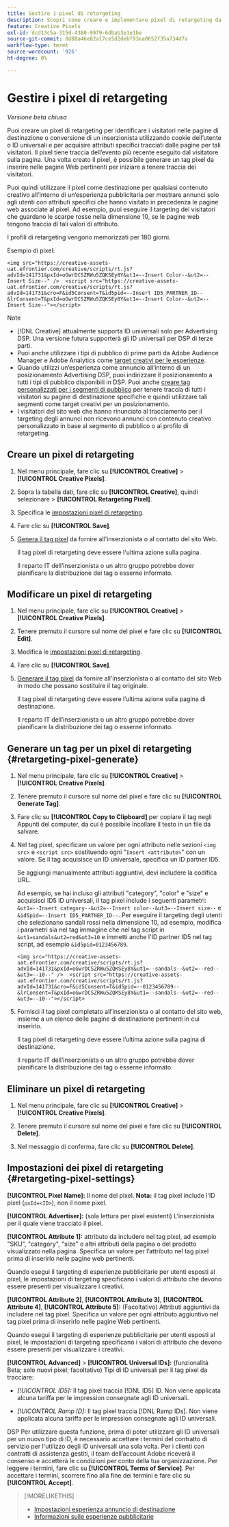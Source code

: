 ```yaml
---
title: Gestire i pixel di retargeting
description: Scopri come creare e implementare pixel di retargeting da utilizzare come destinazioni per le esperienze pubblicitarie.
feature: Creative Pixels
exl-id: dcd13c5a-315d-4380-99f9-6dbab3e1e1be
source-git-commit: 8d88a46e82a17ce5d2debf93ea0652f35a734d7a
workflow-type: tm+mt
source-wordcount: '926'
ht-degree: 0%

---
```


# Gestire i pixel di retargeting

*Versione beta chiusa*

<!-- Note to self: These aren't segments -- we don't create a pool of users. -->

Puoi creare un pixel di retargeting per identificare i visitatori nelle pagine di destinazione o conversione di un inserzionista utilizzando cookie dell’utente o ID universali e per acquisire attributi specifici tracciati dalle pagine per tali visitatori. Il pixel tiene traccia dell’evento più recente eseguito dal visitatore sulla pagina. Una volta creato il pixel, è possibile generare un tag pixel da inserire nelle pagine Web pertinenti per iniziare a tenere traccia dei visitatori.<!-- Note to self: surfer id=cookie or universal ID -->

Puoi quindi utilizzare il pixel come destinazione per qualsiasi contenuto creativo all’interno di un’esperienza pubblicitaria per mostrare annunci solo agli utenti con attributi specifici che hanno visitato in precedenza le pagine web associate al pixel. Ad esempio, puoi eseguire il targeting dei visitatori che guardano le scarpe rosse nella dimensione 10, se le pagine web tengono traccia di tali valori di attributo.<!-- better example? Make sure they match attribute examples below -->

I profili di retargeting vengono memorizzati per 180 giorni.

Esempio di pixel:

```
<img src="https://creative-assets-uat.efrontier.com/creative/scripts/rt.js?advId=141731&pxId=oGwrDCSZRWu5ZQKSEy8Y&ut1=--Insert Color--&ut2=--Insert Size--" />  <script src="https://creative-assets-uat.efrontier.com/creative/scripts/rt.js?advId=141731&cro=F&id5Consent=T&id5pid=--Insert ID5_PARTNER_ID--&lrConsent=T&pxId=oGwrDCSZRWu5ZQKSEy8Y&ut1=--Insert Color--&ut2=--Insert Size--"></script>
```

>[!NOTE]
>
> * [!DNL Creative] attualmente supporta ID universali solo per Advertising DSP. Una versione futura supporterà gli ID universali per DSP di terze parti.<!-- Clarify this and reword as needed -->
>* Puoi anche utilizzare i tipi di pubblico di prime parti da Adobe Audience Manager e Adobe Analytics come [target creativi per le esperienze](/help/creative/experiences/experience-settings-targeting.md).
>* Quando utilizzi un’esperienza come annuncio all’interno di un posizionamento Advertising DSP, puoi indirizzare il posizionamento a tutti i tipi di pubblico disponibili in DSP. Puoi anche [creare tag personalizzati per i segmenti di pubblico](/help/dsp/audiences/custom-segment-create.md) per tenere traccia di tutti i visitatori su pagine di destinazione specifiche e quindi utilizzare tali segmenti come target creativi per un posizionamento.
>* I visitatori del sito web che hanno rinunciato al tracciamento per il targeting degli annunci non ricevono annunci con contenuto creativo personalizzato in base al segmento di pubblico o al profilo di retargeting.

## Creare un pixel di retargeting

1. Nel menu principale, fare clic su **[!UICONTROL Creative]** > **[!UICONTROL Creative Pixels]**.

1. Sopra la tabella dati, fare clic su **[!UICONTROL Creative]**, quindi selezionare > **[!UICONTROL Retargeting Pixel]**.

1. Specifica le [impostazioni pixel di retargeting](#retargeting-pixel-settings).

1. Fare clic su **[!UICONTROL Save]**.

1. [Genera il tag pixel](#retargeting-pixel-generate) da fornire all&#39;inserzionista o al contatto del sito Web.

   Il tag pixel di retargeting deve essere l&#39;ultima azione sulla pagina.<!-- verify here and below -->

   Il reparto IT dell’inserzionista o un altro gruppo potrebbe dover pianificare la distribuzione dei tag o esserne informato.

## Modificare un pixel di retargeting

1. Nel menu principale, fare clic su **[!UICONTROL Creative]** > **[!UICONTROL Creative Pixels]**.

1. Tenere premuto il cursore sul nome del pixel e fare clic su **[!UICONTROL Edit]**.

1. Modifica le [impostazioni pixel di retargeting](#retargeting-pixel-settings).

1. Fare clic su **[!UICONTROL Save]**.

1. [Generare il tag pixel](#retargeting-pixel-generate) da fornire all&#39;inserzionista o al contatto del sito Web in modo che possano sostituire il tag originale.

   Il tag pixel di retargeting deve essere l’ultima azione sulla pagina di destinazione.

   Il reparto IT dell’inserzionista o un altro gruppo potrebbe dover pianificare la distribuzione dei tag o esserne informato.

## Generare un tag per un pixel di retargeting {#retargeting-pixel-generate}

1. Nel menu principale, fare clic su **[!UICONTROL Creative]** > **[!UICONTROL Creative Pixels]**.

1. Tenere premuto il cursore sul nome del pixel e fare clic su **[!UICONTROL Generate Tag]**.

1. Fare clic su **[!UICONTROL Copy to Clipboard]** per copiare il tag negli Appunti del computer, da cui è possibile incollare il testo in un file da salvare.

1. Nel tag pixel, specificare un valore per ogni attributo nelle sezioni `<img src>` e `<script src>` sostituendo ogni &quot;`Insert <attribute>`&quot; con un valore. Se il tag acquisisce un ID universale, specifica un ID partner ID5.

   Se aggiungi manualmente attributi aggiuntivi, devi includere la codifica URL.

   Ad esempio, se hai incluso gli attributi &quot;category&quot;, &quot;color&quot; e &quot;size&quot; e acquisisci ID5 ID universali, il tag pixel include i seguenti parametri: `&ut1=--Insert category--&ut2=--Insert color--&ut3=--Insert size--` e `&id5pid=--Insert ID5_PARTNER_ID--`. Per eseguire il targeting degli utenti che selezionano sandali rossi nella dimensione 10, ad esempio, modifica i parametri sia nel tag immagine che nel tag script in `&ut1=sandals&ut2=red&ut3=10` e immetti anche l&#39;ID partner ID5 nel tag script, ad esempio `&id5pid=0123456789`.

   `<img src="https://creative-assets-uat.efrontier.com/creative/scripts/rt.js?advId=141731&pxId=oGwrDCSZRWu5ZQKSEy8Y&ut1=--sandals--&ut2=--red--&ut3=--10--" />  <script src="https://creative-assets-uat.efrontier.com/creative/scripts/rt.js?advId=141731&cro=F&id5Consent=T&id5pid=--0123456789--&lrConsent=T&pxId=oGwrDCSZRWu5ZQKSEy8Y&ut1=--sandals--&ut2=--red--&ut3=--10--"></script>`

1. Fornisci il tag pixel completato all’inserzionista o al contatto del sito web, insieme a un elenco delle pagine di destinazione pertinenti in cui inserirlo.

   Il tag pixel di retargeting deve essere l’ultima azione sulla pagina di destinazione.

   Il reparto IT dell’inserzionista o un altro gruppo potrebbe dover pianificare la distribuzione dei tag o esserne informato.

## Eliminare un pixel di retargeting

1. Nel menu principale, fare clic su **[!UICONTROL Creative]** > **[!UICONTROL Creative Pixels]**.

1. Tenere premuto il cursore sul nome del pixel e fare clic su **[!UICONTROL Delete]**.

1. Nel messaggio di conferma, fare clic su **[!UICONTROL Delete]**.

## Impostazioni dei pixel di retargeting {#retargeting-pixel-settings}

**[!UICONTROL Pixel Name]:** Il nome del pixel. **Nota:** il tag pixel include l&#39;ID pixel (`pxId=<ID>`), non il nome pixel.

**[!UICONTROL Advertiser]:** (sola lettura per pixel esistenti) L&#39;inserzionista per il quale viene tracciato il pixel.

**[!UICONTROL Attribute 1]:** attributo da includere nel tag pixel, ad esempio &quot;SKU&quot;, &quot;category&quot;, &quot;size&quot; o altri attributi della pagina o del prodotto visualizzato nella pagina. Specifica un valore per l’attributo nel tag pixel prima di inserirlo nelle pagine web pertinenti.

Quando esegui il targeting di esperienze pubblicitarie per utenti esposti al pixel, le impostazioni di targeting specificano i valori di attributo che devono essere presenti per visualizzare i creativi.

**[!UICONTROL Attribute 2]**, **[!UICONTROL Attribute 3]**, **[!UICONTROL Attribute 4]**, **[!UICONTROL Attribute 5]:** (Facoltativo) Attributi aggiuntivi da includere nel tag pixel. Specifica un valore per ogni attributo aggiuntivo nel tag pixel prima di inserirlo nelle pagine Web pertinenti.

Quando esegui il targeting di esperienze pubblicitarie per utenti esposti al pixel, le impostazioni di targeting specificano i valori di attributo che devono essere presenti per visualizzare i creativi.

**[!UICONTROL Advanced]** > **[!UICONTROL Universal IDs]:** (funzionalità Beta; solo nuovi pixel; facoltativo) Tipi di ID universali per il tag pixel da tracciare:

* *[!UICONTROL ID5]:* Il tag pixel traccia [!DNL ID5] ID. Non viene applicata alcuna tariffa per le impression consegnate agli ID universali.

* *[!UICONTROL Ramp ID]:* Il tag pixel traccia [!DNL Ramp IDs]. Non viene applicata alcuna tariffa per le impression consegnate agli ID universali.

DSP Per utilizzare questa funzione, prima di poter utilizzare gli ID universali per un nuovo tipo di ID, è necessario accettare i termini del contratto di servizio per l&#39;utilizzo degli ID universali una sola volta. Per i clienti con contratti di assistenza gestiti, il team dell’account Adobe riceverà il consenso e accetterà le condizioni per conto della tua organizzazione. Per leggere i termini, fare clic su **[!UICONTROL Terms of Service]**. Per accettare i termini, scorrere fino alla fine dei termini e fare clic su **[!UICONTROL Accept]**.

>[!MORELIKETHIS]
>
>* [Impostazioni esperienza annuncio di destinazione](/help/creative/experiences/experience-settings-targeting.md)
>* [Informazioni sulle esperienze pubblicitarie](/help/creative/experiences/experience-about.md)
